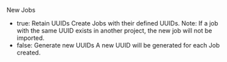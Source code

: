 New Jobs

* true: Retain UUIDs Create Jobs with their defined UUIDs. Note: If a job with the same UUID exists in another project, the new job will not be imported.
* false: Generate new UUIDs A new UUID will be generated for each Job created.
